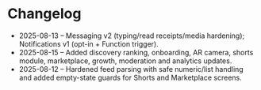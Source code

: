 # Changelog

- 2025-08-13 – Messaging v2 (typing/read receipts/media hardening); Notifications v1 (opt-in + Function trigger).
- 2025-08-15 – Added discovery ranking, onboarding, AR camera, shorts module, marketplace, growth, moderation and analytics updates.
- 2025-08-12 – Hardened feed parsing with safe numeric/list handling and added empty-state guards for Shorts and Marketplace screens.
